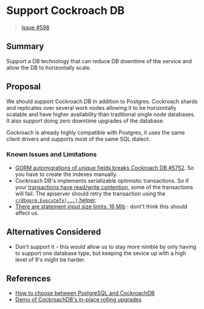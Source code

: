 # Support Cockroach DB

> [Issue #598](https://github.com/redhat-et/issues/598)

## Summary

Support a DB technology that can reduce DB downtime of the service and allow the DB to horizontally scale.  

## Proposal

We should support Cockroach DB in addition to Postgres.  Cockroach shards and replicates over several work nodes allowing it to be horizontally scalable and have higher availability than traditional single node databases.  It also support doing zero downtime upgrades of the database.

Cockroach is already highly compatible with Postgres, it uses the same client drivers and supports most of the same SQL dialect.

### Known Issues and Limitations

* [GORM automigrations of unique fields breaks Cockroach DB #5752](https://github.com/go-gorm/gorm/issues/5752).  So you have to create the indexes manually.
* Cockroach DB's implements serializable optimistic transactions.  So if your [transactions have read/write contention](https://www.cockroachlabs.com/docs/v22.2/transactions#transaction-retries), some of the transactions will fail.  The apiserver should retry the transaction using the [`crdbgorm.ExecuteTx(...)` helper](https://www.cockroachlabs.com/docs/stable/build-a-go-app-with-cockroachdb-gorm.html).
* [There are statement input size limits:  16 Mib](https://www.cockroachlabs.com/docs/stable/known-limitations.html#size-limits-on-statement-input-from-sql-clients) : dont't think this should affect us.

## Alternatives Considered

* Don't support it - this would allow us to stay more nimble by only having to support one database type, but keeping the sevice up with a high level of 9's might be harder.

## References

* [How to choose between PostgreSQL and CockroachDB](https://docs.rackspace.com/blog/how-to-choose-between-postgresql-and-cockroachdb/)
* [Demo of CockroachDB's in-place rolling upgrades](https://dantheengineer.com/demo-of-cockroachdbs-in-place-rolling-upgrades/)

